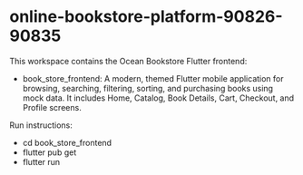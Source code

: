 # online-bookstore-platform-90826-90835

This workspace contains the Ocean Bookstore Flutter frontend:

- book_store_frontend: A modern, themed Flutter mobile application for browsing, searching, filtering, sorting, and purchasing books using mock data. It includes Home, Catalog, Book Details, Cart, Checkout, and Profile screens.

Run instructions:
- cd book_store_frontend
- flutter pub get
- flutter run